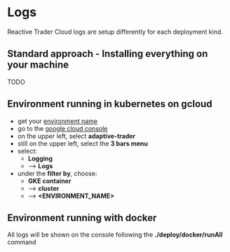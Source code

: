 # Logs

Reactive Trader Cloud logs are setup differently for each deployment kind.

## Standard approach - Installing everything on your machine
TODO

## Environment running in kubernetes on gcloud
- get your [environment name][environment-name]
- go to the [google cloud console][google-cloud-console]
- on the upper left, select **adaptive-trader**
- still on the upper left, select the **3 bars menu**
- select:
    - **Logging**
    - --> **Logs**
- under the **filter by**, choose:
    - **GKE container**
    - --> **cluster**
    - --> **<ENVIRONMENT_NAME>**

## Environment running with docker
All logs will be shown on the console following the **./deploy/docker/runAll** command

[google-cloud-console]: https://console.cloud.google.com/home/dashboard?project=adaptive-trader
[environment-name]: ./environment-name.md
